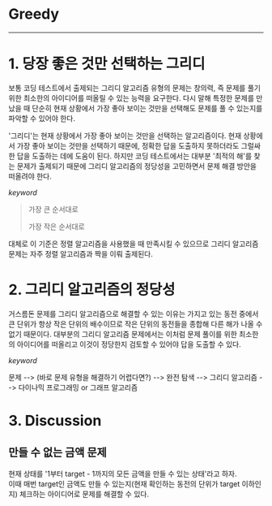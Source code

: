 # Greedy

---

# 1. 당장 좋은 것만 선택하는 그리디

보통 코딩 테스트에서 출제되는 그리디 알고리즘 유형의 문제는 창의력, 즉 문제를 풀기 위한 최소한의 아이디어를 떠올릴 수 있는 능력을 요구한다. 다시 말해 특정한 문제를 만났을 때 단순히 현재 상황에서 가장 좋아 보이는 것만을 선택해도 문제를 풀 수 있는지를 파악할 수 있어야 한다.<br>

'그리디'는 현재 상황에서 가장 좋아 보이는 것만을 선택하는 알고리즘이다. 현재 상황에서 가장 좋아 보이는 것만을 선택하기 때문에, 정확한 답을 도출하지 못하더라도 그럴싸한 답을 도출하는 데에 도움이 된다. 하지만 코딩 테스트에서는 대부분 '최적의 해'를 찾는 문제가 출제되기 때문에 그리디 알고리즘의 정당성을 고민하면서 문제 해결 방안을 떠올려야 한다.<br>

*keyword*

> 가장 큰 순서대로
>
> 가장 작은 순서대로

대체로 이 기준은 정렬 알고리즘을 사용했을 때 만족시킬 수 있으므로 그리디 알고리즘 문제는 자주 정렬 알고리즘과 짝을 이뤄 출제된다.



# 2. 그리디 알고리즘의 정당성

거스름돈 문제를 그리디 알고리즘으로 해결할 수 있는 이유는 가지고 있는 동전 중에서 큰 단위가 항상 작은 단위의 배수이므로 작은 단위의 동전들을 종합해 다른 해가 나올 수 없기 때문이다. 대부분의 그리디 알고리즘 문제에서는 이처럼 문제 풀이를 위한 최소한의 아이디어를 떠올리고 이것이 정당한지 검토할 수 있어야 답을 도출할 수 있다.<br>

*keyword*<br>

문제 --> (바로 문제 유형을 해결하기 어렵다면?) --> 완전 탐색 --> 그리디 알고리즘 --> 다이나믹 프로그래밍 or 그래프 알고리즘



# 3. Discussion
## 만들 수 없는 금액 문제
현재 상태를 '1부터 target - 1까지의 모든 금액을 만들 수 있는 상태'라고 하자.<br>
이때 매번 target인 금액도 만들 수 있는지(현재 확인하는 동전의 단위가 target 이하인지) 체크하는 아이디어로 문제를 해결할 수 있다.
